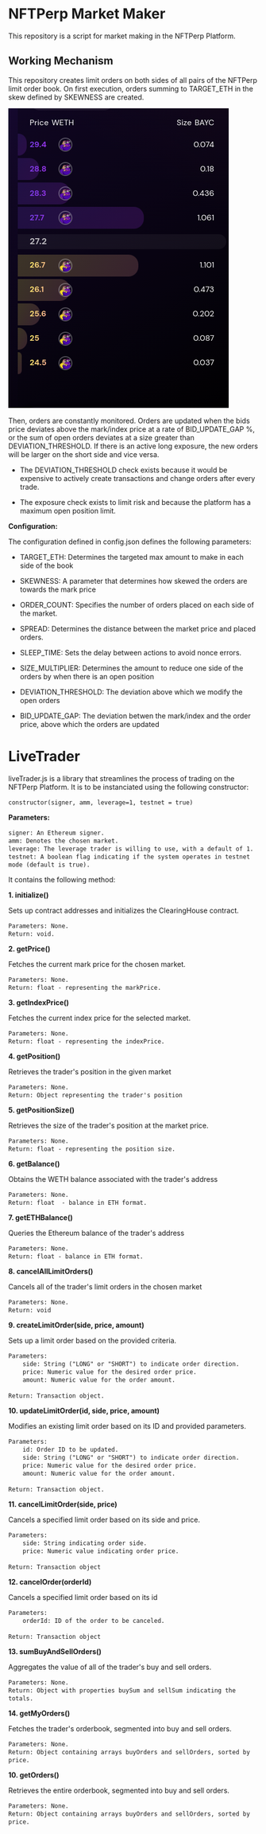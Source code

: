 # NFTPerp Market Maker

This repository is a script for market making in the NFTPerp Platform.


## Working Mechanism
This repository creates limit orders on both sides of all pairs of the NFTPerp limit order book. On first execution, orders summing to TARGET_ETH in the skew defined by SKEWNESS are created.

![Strategy Image](platform.png)


Then, orders are constantly monitored. Orders are updated when the bids price deviates above the mark/index price at a rate of BID_UPDATE_GAP %, or the sum of open orders deviates at a size greater than DEVIATION_THRESHOLD. If there is an active long exposure, the new orders will be larger on the short side and vice versa.

- The DEVIATION_THRESHOLD check exists because it would be expensive to actively create transactions and change orders after every trade. 

- The exposure check exists to limit risk and because the platform has a maximum open position limit.

**Configuration:**

The configuration defined in config.json defines the following parameters:

- TARGET_ETH: Determines the targeted max amount to make in each side of the book

- SKEWNESS: A parameter that determines how skewed the orders are towards the mark price

- ORDER_COUNT: Specifies the number of orders placed on each side of the market.

- SPREAD: Determines the distance between the market price and placed orders.

- SLEEP_TIME: Sets the delay between actions to avoid nonce errors.

- SIZE_MULTIPLIER: Determines the amount to reduce one side of the orders by when there is an open position 

- DEVIATION_THRESHOLD: The deviation above which we modify the open orders

- BID_UPDATE_GAP: The deviation betwen the mark/index and the order price, above which the orders are updated


# LiveTrader
liveTrader.js is a library that streamlines the process of trading on the NFTPerp Platform. It is to be instanciated using the following constructor:

    constructor(signer, amm, leverage=1, testnet = true)

**Parameters:**

    signer: An Ethereum signer.
    amm: Denotes the chosen market.
    leverage: The leverage trader is willing to use, with a default of 1.
    testnet: A boolean flag indicating if the system operates in testnet mode (default is true).

It contains the following method:

**1. initialize()**

Sets up contract addresses and initializes the ClearingHouse contract.

    Parameters: None.
    Return: void.

**2. getPrice()**

Fetches the current mark price for the chosen market.

    Parameters: None.
    Return: float - representing the markPrice.

**3. getIndexPrice()**

Fetches the current index price for the selected market.

    Parameters: None.
    Return: float - representing the indexPrice.

**4. getPosition()**

Retrieves the trader's position in the given market

    Parameters: None.
    Return: Object representing the trader's position

**5. getPositionSize()**

Retrieves the size of the trader's position at the market price.

    Parameters: None.
    Return: float - representing the position size.


**6. getBalance()**

Obtains the WETH balance associated with the trader's address

    Parameters: None.
    Return: float  - balance in ETH format.

**7. getETHBalance()**

Queries the Ethereum balance of the trader's address

    Parameters: None.
    Return: float - balance in ETH format.

**8. cancelAllLimitOrders()**

Cancels all of the trader's limit orders in the chosen market

    Parameters: None.
    Return: void

**9. createLimitOrder(side, price, amount)**

Sets up a limit order based on the provided criteria.

    Parameters: 
        side: String ("LONG" or "SHORT") to indicate order direction.
        price: Numeric value for the desired order price.
        amount: Numeric value for the order amount.
    
    Return: Transaction object.

**10. updateLimitOrder(id, side, price, amount)**

Modifies an existing limit order based on its ID and provided parameters.

    Parameters: 
        id: Order ID to be updated.
        side: String ("LONG" or "SHORT") to indicate order direction.
        price: Numeric value for the desired order price.
        amount: Numeric value for the order amount.
    
    Return: Transaction object.

**11. cancelLimitOrder(side, price)**

Cancels a specified limit order based on its side and price.

    Parameters: 
        side: String indicating order side.
        price: Numeric value indicating order price.

    Return: Transaction object

**12. cancelOrder(orderId)**

Cancels a specified limit order based on its id

    Parameters: 
        orderId: ID of the order to be canceled.

    Return: Transaction object

**13. sumBuyAndSellOrders()**

Aggregates the value of all of the trader's buy and sell orders.

    Parameters: None.
    Return: Object with properties buySum and sellSum indicating the totals.

**14. getMyOrders()**

Fetches the trader's orderbook, segmented into buy and sell orders.

    Parameters: None.
    Return: Object containing arrays buyOrders and sellOrders, sorted by price.

**10. getOrders()**

Retrieves the entire orderbook, segmented into buy and sell orders.

    Parameters: None.
    Return: Object containing arrays buyOrders and sellOrders, sorted by price.